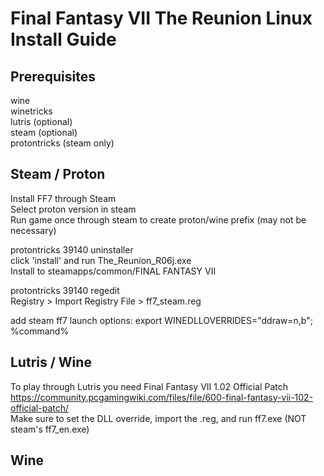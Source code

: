# Final Fantasy VII The Reunion Linux Install Guide

## Prerequisites
  wine</br>
	winetricks</br>
	lutris (optional)</br>
	steam (optional)</br>
	protontricks (steam only)</br>

## Steam / Proton
  Install FF7 through Steam</br>
  Select proton version in steam</br>
  Run game once through steam to create proton/wine prefix (may not be necessary)</br>

  protontricks 39140 uninstaller</br>
  click 'install' and run The_Reunion_R06j.exe</br>
  Install to steamapps/common/FINAL FANTASY VII</br>

  protontricks 39140 regedit</br>
  Registry > Import Registry File > ff7_steam.reg</br>

  add steam ff7 launch options:		export WINEDLLOVERRIDES="ddraw=n,b"; %command%
  
## Lutris / Wine
  To play through Lutris you need Final Fantasy VII 1.02 Official Patch</br>
  https://community.pcgamingwiki.com/files/file/600-final-fantasy-vii-102-official-patch/</br>
  Make sure to set the DLL override, import the .reg, and run ff7.exe (NOT steam's ff7_en.exe)</br>
  
## Wine
